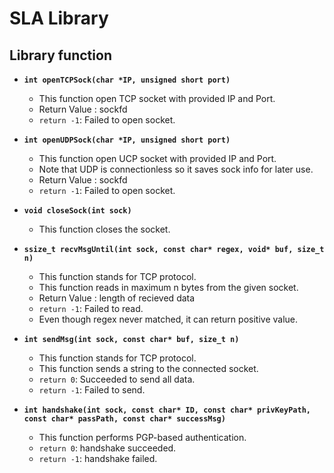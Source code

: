 # SLA Library

## Library function

* **`int openTCPSock(char *IP, unsigned short port)`**
    * This function open TCP socket with provided IP and Port.
	* Return Value : sockfd
    * `return -1`: Failed to open socket.

* **`int openUDPSock(char *IP, unsigned short port)`**
    * This function open UCP socket with provided IP and Port.
	* Note that UDP is connectionless so it saves sock info for later use.
	* Return Value : sockfd
    * `return -1`: Failed to open socket.

* **`void closeSock(int sock)`**
    * This function closes the socket.

* **`ssize_t recvMsgUntil(int sock, const char* regex, void* buf, size_t n)`**
    * This function stands for TCP protocol.
    * This function reads in maximum n bytes from the given socket.
	* Return Value : length of recieved data
    * `return -1`: Failed to read.
	* Even though regex never matched, it can return positive value.

* **`int sendMsg(int sock, const char* buf, size_t n)`**
    * This function stands for TCP protocol.
    * This function sends a string to the connected socket.
	* `return 0`: Succeeded to send all data.
    * `return -1`: Failed to send.

* **`int handshake(int sock, const char* ID, const char* privKeyPath, const char* passPath, const char* successMsg)`**
    * This function performs PGP-based authentication.
	* `return 0`: handshake succeeded.
    * `return -1`: handshake failed.

